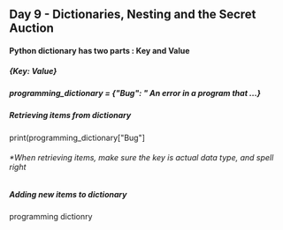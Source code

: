 ## Day 9 - Dictionaries, Nesting and the Secret Auction

#### Python dictionary has two parts : Key and Value 
##### {Key: Value}
##### programming_dictionary = {"Bug": " An error in a program that ...}

##### Retrieving items from dictionary
print(programming_dictionary["Bug"]
###### *When retrieving items, make sure the key is actual data type, and spell right 

##### Adding new items to dictionary
programming dictionry
